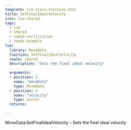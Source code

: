 ```yaml
---
template: lua-class-function.html
title: SetFinalIdealVelocity
icon: lua-shared
tags:
  - lua
  - shared
  - needs-verification
  - needs-example
lua:
  library: MoveData
  function: SetFinalIdealVelocity
  realm: shared
  description: "Sets the final ideal velocity"
  
  arguments:
  - position: 1
    name: "moveData"
    type: MoveData
  - position: 2
    name: "velocity"
    type: Vector
  returns:
    
---
```


<div class="lua__search__keywords">
MoveData:SetFinalIdealVelocity &#x2013; Sets the final ideal velocity
</div>
